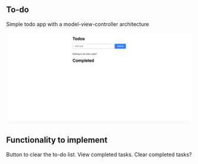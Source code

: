 ## To-do

Simple todo app with a model-view-controller architecture

<img src = "todo.png" width="800px"/>

## Functionality to implement

Button to clear the to-do list.
View completed tasks. Clear completed tasks?
